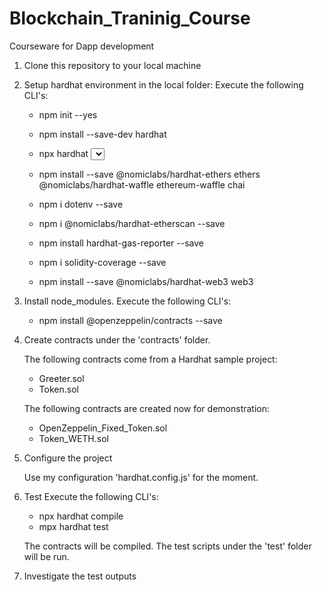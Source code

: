 # Blockchain_Traninig_Course
Courseware for Dapp development

1. Clone this repository to your local machine

2. Setup hardhat environment in the local folder:
    Execute the following CLI's:
    - npm init --yes
    - npm install --save-dev hardhat
    - npx hardhat <Select Create n advanced sample project>
    - npm install --save @nomiclabs/hardhat-ethers ethers @nomiclabs/hardhat-waffle ethereum-waffle chai
    - npm i dotenv --save
    - npm i @nomiclabs/hardhat-etherscan --save
    - npm install hardhat-gas-reporter --save
    - npm i solidity-coverage --save

    - npm install --save @nomiclabs/hardhat-web3 web3

3. Install node_modules.
    Execute the following CLI's:
    - npm install @openzeppelin/contracts --save


4. Create contracts under the 'contracts' folder.

    The following contracts come from a Hardhat sample project:
    - Greeter.sol
    - Token.sol

    The following contracts are created now for demonstration:
    - OpenZeppelin_Fixed_Token.sol
    - Token_WETH.sol

5. Configure the project

    Use my configuration 'hardhat.config.js' for the moment.

6. Test
    Execute the following CLI's:
    - npx hardhat compile
    - mpx hardhat test

    The contracts will be compiled.
    The test scripts under the 'test' folder will be run.

7. Investigate the test outputs